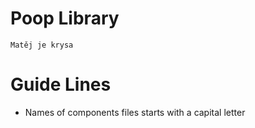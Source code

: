 # Poop Library
```Matěj je krysa```

# Guide Lines
- Names of components files starts with a capital letter

